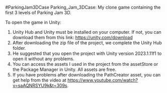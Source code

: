#ParkingJam3DCase
Parking_Jam_3DCase: My clone game containing the first 3 levels of Parking Jam 3D.

To open the game in Unity:

1) Unity Hub and Unity must be installed on your computer. If not, you can download them from this link: https://unity.com/download
2) After downloading the zip file of the project, we complete the Unity Hub folder.
3) He suggested that you open the project with Unity version 2023.1.11f1 to open it without any problems.
4) You can access the assets I used in the project from the assetStore or the Package Manager in Unity. All assets are free.
5) If you have problems after downloading the PathCreator asset, you can get help from the video at https://www.youtube.com/watch?v=saAQNRSYU9k&t=309s.
